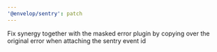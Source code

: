 ```yaml
---
'@envelop/sentry': patch
---
```


Fix synergy together with the masked error plugin by copying over the original error when attaching the sentry event id
